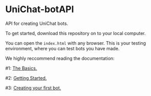# UniChat-botAPI
API for creating UniChat bots.

To get started, download this repository on to your local computer.

You can open the `index.html` with any browser. This is your testing environment, where you can test bots you have made.

We highly reccommend reading the documentation:

#1: [The Basics.](https://github.com/Legend-of-iPhoenix/UniChatDemo/wiki/Bot-API-Tutorial:-The-basics. "Part 1")

#2: [Getting Started.](https://github.com/Legend-of-iPhoenix/UniChatDemo/wiki/Bot-API-Tutorial:-Getting-Started "Part 2")

#3: [Creating your first bot.](https://github.com/Legend-of-iPhoenix/UniChatDemo/wiki/Bot-API-Tutorial:-Simple-Bot-%231 "Part 3")
